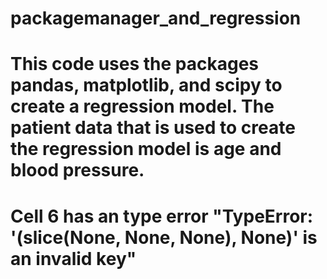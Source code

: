 # packagemanager_and_regression
# This code uses the packages pandas, matplotlib, and scipy to create a regression model. The patient data that is used to create the regression model is age and blood pressure.

# Cell 6 has an type error "TypeError: '(slice(None, None, None), None)' is an invalid key"
